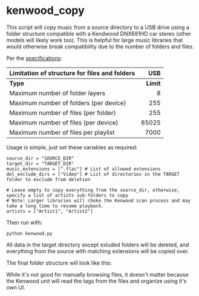 # kenwood_copy
This script will copy music from a source directory to a USB drive using a folder structure compatible with a Kendwood DNX691HD car stereo (other models will likely work too). This is helpful for large music libraries that would otherwise break compatibility due to the number of folders and files.

Per the [specifications](https://www.kenwood.com/cs/ce/audiofile/index.php?model=DNX691HD&lang=english):

| Limitation of structure for files and folders| USB |
| :--- | ---: |
| <b>Type</b> | <b>Limit</b> |
| Maximum number of folder layers | 8 |
| Maximum number of folders (per device) | 255 |
| Maximum number of files (per folder) | 255 |
| Maximum number of files (per device) | 65025 |
| Maximum number of files per playlist | 7000 |

Usage is simple, just set these variables as required:
```
source_dir = "SOURCE_DIR"
target_dir = "TARGET_DIR"
music_extensions = [".flac"] # List of allowed extensions
del_exclude_dirs = ["Video"] # List of directories in the TARGET folder to exclude from deletion

# Leave empty to copy everything from the source_dir, otherwise, specify a list of artists sub-folders to copy
# Note: Larger libraries will choke the Kenwood scan process and may take a long time to resume playback.
artists = ["Artist1", "Artist2"]
```
Then run with:
```
python kenwood.py
```
All data in the target directory except exluded folders will be deleted, and everything from the source with matching extensions will be copied over.

The final folder structure will look like this:

While it's not good for manually browsing files, it doesn't matter because the Kenwood unit will read the tags from the files and organize using it's own UI.
